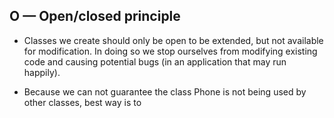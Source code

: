 ## O — Open/closed principle
* Classes we create should only be open to be extended, 
but not available for modification. In doing so we stop 
ourselves from modifying existing code and causing potential 
bugs (in an application that may run happily).

* Because we can not guarantee the class Phone is not being used 
by other classes, best way is to 